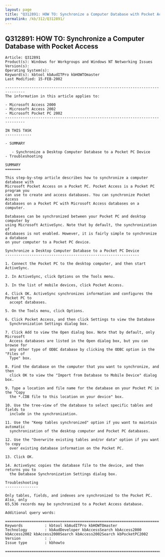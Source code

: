 ```yaml
---
layout: page
title: "Q312891: HOW TO: Synchronize a Computer Database with Pocket Access"
permalink: /kb/312/Q312891/
---
```


## Q312891: HOW TO: Synchronize a Computer Database with Pocket Access

	Article: Q312891
	Product(s): Windows for Workgroups and Windows NT Networking Issues
	Version(s): 
	Operating System(s): 
	Keyword(s): kbtool kbAudITPro kbHOWTOmaster
	Last Modified: 15-FEB-2002
	
	-------------------------------------------------------------------------------
	The information in this article applies to:
	
	- Microsoft Access 2000 
	- Microsoft Access 2002 
	- Microsoft Pocket PC 2002 
	-------------------------------------------------------------------------------
	
	IN THIS TASK
	------------
	
	- SUMMARY
	
	   - Synchronize a Desktop Computer Database to a Pocket PC Device
	- Troubleshooting
	
	SUMMARY
	=======
	
	This step-by-step article describes how to synchronize a computer database with
	Microsoft Pocket Access on a Pocket PC. Pocket Access is a Pocket PC program you
	can use to create and access databases. You can synchronize Pocket Access
	databases on a Pocket PC with Microsoft Access databases on a computer.
	
	Databases can be synchronized between your Pocket PC and desktop computer by
	using Microsoft ActiveSync. Note that by default, the synchronization of
	databases is not enabled. However, it is fairly simple to synchronize a database
	on your computer to a Pocket PC device.
	
	Synchronize a Desktop Computer Database to a Pocket PC Device
	-------------------------------------------------------------
	
	1. Connect the Pocket PC to the desktop computer, and then start ActiveSync.
	
	2. In ActiveSync, click Options on the Tools menu.
	
	3. In the list of mobile devices, click Pocket Access.
	
	4. Click OK. ActiveSync synchronizes information and configures the Pocket PC to
	  accept databases.
	
	5. On the Tools menu, click Options.
	
	6. Click Pocket Access, and then click Settings to view the Database
	  Synchronization Settings dialog box.
	
	7. Click Add to view the Open dialog box. Note that by default, only Microsoft
	  Access databases are listed in the Open dialog box, but you can browse for
	  any other type of ODBC database by clicking the ODBC option in the "Files of
	  Type" box.
	
	8. Find the database on the computer that you want to synchronize, and then
	  click OK to view the "Import from Database to Mobile Device" dialog box.
	
	9. Type a location and file name for the database on your Pocket PC in the "Copy
	  the *.CDB file to this location on your device" box.
	
	10. Use the tree-view of the database to select specific tables and fields to
	  include in the synchronization.
	
	11. Use the "Keep tables synchronized" option if you want to maintain automatic
	  synchronization of the desktop computer and Pocket PC databases.
	
	12. Use the "Overwrite existing tables and/or data" option if you want to copy
	  over existing database information on the Pocket PC.
	
	13. Click OK.
	
	14. ActiveSync copies the database file to the device, and then returns you to
	  the Database Synchronization Settings dialog box.
	
	Troubleshooting
	---------------
	
	Only tables, fields, and indexes are synchronized to the Pocket PC. Also, only
	65,536 records may be synchronized to a Pocket Access database.
	
	Additional query words:
	
	======================================================================
	Keywords          : kbtool kbAudITPro kbHOWTOmaster 
	Technology        : kbAudDeveloper kbAccessSearch kbAccess2000 kbAccess2002 kbAccess2000Search kbAccess2002Search kbPocketPC2002
	Version           : :
	Issue type        : kbhowto
	
	=============================================================================
	
